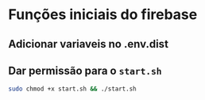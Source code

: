 # Funções iniciais do firebase 

## Adicionar variaveis no .env.dist

## Dar permissão para o `start.sh`


```sh
sudo chmod +x start.sh && ./start.sh
```

